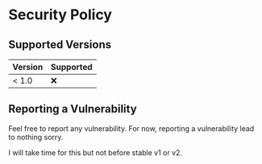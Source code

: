 # Security Policy

## Supported Versions

| Version | Supported          |
| ------- | ------------------ |
| < 1.0   | :x:                |

## Reporting a Vulnerability

Feel free to report any vulnerability.
For now, reporting a vulnerability lead to nothing sorry.

I will take time for this but not before stable v1 or v2.
